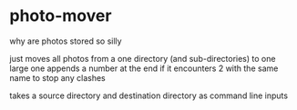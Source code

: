 # photo-mover
why are photos stored so silly

just moves all photos from a one directory (and sub-directories) to one large one
appends a number at the end if it encounters 2 with the same name to stop any clashes

takes a source directory and destination directory as command line inputs
